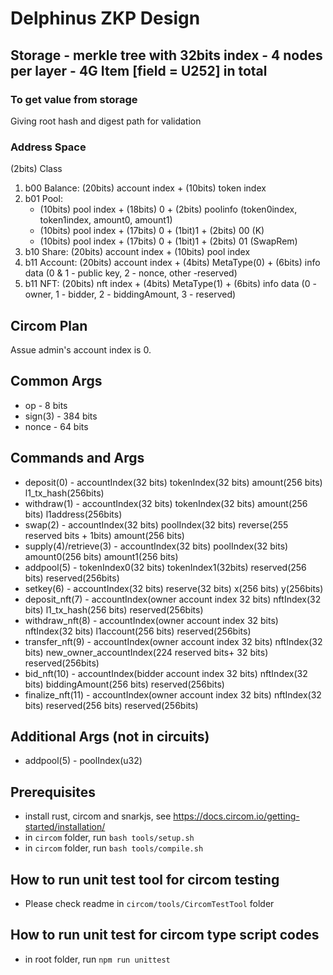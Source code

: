 # Delphinus ZKP Design

## Storage - merkle tree with 32bits index - 4 nodes per layer - 4G Item [field = U252] in total

### To get value from storage

Giving root hash and digest path for validation

### Address Space

(2bits) Class

1. b00 Balance: (20bits) account index + (10bits) token index
2. b01 Pool: 
    * (10bits) pool index + (18bits) 0 + (2bits) poolinfo (token0index, token1index, amount0, amount1)
    * (10bits) pool index + (17bits) 0 + (1bit)1 + (2bits) 00 (K)
    * (10bits) pool index + (17bits) 0 + (1bit)1 + (2bits) 01 (SwapRem)
3. b10 Share: (20bits) account index + (10bits) pool index
4. b11 Account: (20bits) account index + (4bits) MetaType(0) + (6bits) info data (0 & 1 - public key, 2 - nonce, other -reserved)
5. b11 NFT: (20bits) nft index + (4bits) MetaType(1) + (6bits) info data (0 - owner, 1 - bidder, 2 - biddingAmount, 3 - reserved)

## Circom Plan

Assue admin's account index is 0.

## Common Args

- op - 8 bits
- sign(3) - 384 bits
- nonce - 64 bits

## Commands and Args

- deposit(0) - accountIndex(32 bits) tokenIndex(32 bits) amount(256 bits) l1_tx_hash(256bits)
- withdraw(1) - accountIndex(32 bits) tokenIndex(32 bits) amount(256 bits) l1address(256bits)
- swap(2) - accountIndex(32 bits) poolIndex(32 bits) reverse(255 reserved bits + 1bits) amount(256 bits)
- supply(4)/retrieve(3) - accountIndex(32 bits) poolIndex(32 bits) amount0(256 bits) amount1(256 bits)
- addpool(5) - tokenIndex0(32 bits) tokenIndex1(32bits) reserved(256 bits) reserved(256bits)
- setkey(6) - accountIndex(32 bits) reserve(32 bits) x(256 bits) y(256bits)
- deposit_nft(7) - accountIndex(owner account index 32 bits) nftIndex(32 bits) l1_tx_hash(256 bits) reserved(256bits)
- withdraw_nft(8) - accountIndex(owner account index 32 bits) nftIndex(32 bits) l1account(256 bits) reserved(256bits)
- transfer_nft(9) - accountIndex(owner account index 32 bits) nftIndex(32 bits) new_owner_accountIndex(224 reserved bits+ 32 bits) reserved(256bits)
- bid_nft(10) - accountIndex(bidder account index 32 bits) nftIndex(32 bits) biddingAmount(256 bits) reserved(256bits)
- finalize_nft(11) - accountIndex(owner account index 32 bits) nftIndex(32 bits) reserved(256 bits) reserved(256bits)
## Additional Args (not in circuits)

- addpool(5) - poolIndex(u32)

## Prerequisites

- install rust, circom and snarkjs, see <https://docs.circom.io/getting-started/installation/>
- in `circom` folder, run `bash tools/setup.sh`
- in `circom` folder, run `bash tools/compile.sh`

## How to run unit test tool for circom testing
- Please check readme in `circom/tools/CircomTestTool` folder

## How to run unit test for circom type script codes
- in root folder, run `npm run unittest`
